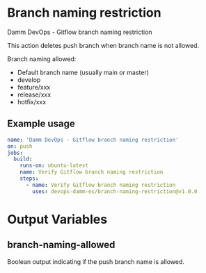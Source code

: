 # Branch naming restriction

Damm DevOps - Gitflow branch naming restriction

This action deletes push branch when branch name is not allowed.

Branch naming allowed:

- Default branch name (usually main or master)
- develop
- feature/xxx
- release/xxx
- hotfix/xxx

## Example usage

```yaml
name: 'Damm DevOps - Gitflow branch naming restriction'
on: push
jobs:
  build:
    runs-on: ubuntu-latest
    name: Verify Gitflow branch naming restriction
    steps:
      - name: Verify Gitflow branch naming restriction
        uses: devops-damm-es/branch-naming-restriction@v1.0.0
```

# Output Variables

## branch-naming-allowed

Boolean output indicating if the push branch name is allowed.